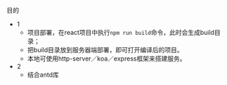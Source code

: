 目的
- 1
    - 项目部署，在react项目中执行`npm run build`命令，此时会生成build目录；
    - 把build目录放到服务器端部署，即可打开编译后的项目。
    - 本地可使用http-server／koa／express框架来搭建服务。
- 2 
    - 结合antd库